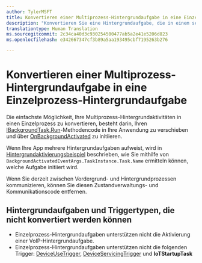 ```yaml
---
author: TylerMSFT
title: Konvertieren einer Multiprozess-Hintergrundaufgabe in eine Einzelprozess-Hintergrundaufgabe
description: "Konvertieren Sie eine Hintergrundaufgabe, die in einem separaten Prozess ausgeführt wird, in eine Hintergrundaufgabe, die im Vordergrund-App-Prozess ausgeführt wird."
translationtype: Human Translation
ms.sourcegitcommit: 2c34ca40d3c930254500477ab5a2e41e5206d823
ms.openlocfilehash: e342667347cf3b89a5aa193495cbf7195263b276

---
```


# Konvertieren einer Multiprozess-Hintergrundaufgabe in eine Einzelprozess-Hintergrundaufgabe

Die einfachste Möglichkeit, Ihre Multiprozess-Hintergrundaktivitäten in einen Einzelprozess zu konvertieren, besteht darin, Ihren [IBackgroundTask.Run](https://msdn.microsoft.com/en-us/library/windows/apps/windows.applicationmodel.background.ibackgroundtask.run.aspx?f=255&MSPPError=-2147217396)-Methodencode in Ihre Anwendung zu verschieben und über [OnBackgroundActivated](https://msdn.microsoft.com/en-us/library/windows/apps/windows.ui.xaml.application.onbackgroundactivated.aspx) zu initiieren.

Wenn Ihre App mehrere Hintergrundaufgaben aufweist, wird in [Hintergrundaktivierungsbeispiel](https://github.com/Microsoft/Windows-universal-samples/tree/dev/Samples/BackgroundActivation) beschrieben, wie Sie mithilfe von `BackgroundActivatedEventArgs.TaskInstance.Task.Name` ermitteln können, welche Aufgabe initiiert wird.

Wenn Sie derzeit zwischen Vordergrund- und Hintergrundprozessen kommunizieren, können Sie diesen Zustandverwaltungs- und Kommunikationscode entfernen.

## Hintergrundaufgaben und Triggertypen, die nicht konvertiert werden können

* Einzelprozess-Hintergrundaufgaben unterstützen nicht die Aktivierung einer VoIP-Hintergrundaufgabe.
* Einzelprozess-Hintergrundaufgaben unterstützen nicht die folgenden Trigger:  [DeviceUseTrigger](https://msdn.microsoft.com/en-us/library/windows/apps/windows.applicationmodel.background.deviceusetrigger.aspx?f=255&MSPPError=-2147217396), [DeviceServicingTrigger](https://msdn.microsoft.com/en-us/library/windows/apps/windows.applicationmodel.background.deviceservicingtrigger.aspx) und **IoTStartupTask**



<!--HONumber=Aug16_HO3-->



